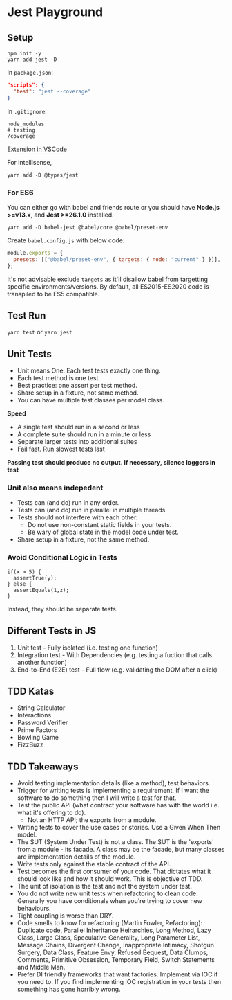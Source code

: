 # Jest Playground

## Setup

```
npm init -y
yarn add jest -D
```

In `package.json`:

```json
"scripts": {
  "test": "jest --coverage"
}
```

In `.gitignore`:

```
node_modules
# testing
/coverage
```

[Extension in VSCode](https://github.com/jest-community/vscode-jest)

For intellisense,

```
yarn add -D @types/jest
```

### For ES6

You can either go with babel and friends route or you should have **Node.js >=v13.x**, and **Jest >=26.1.0** installed.

```
yarn add -D babel-jest @babel/core @babel/preset-env
```

Create `babel.config.js` with below code:

```js
module.exports = {
  presets: [["@babel/preset-env", { targets: { node: "current" } }]],
};
```

It's not advisable exclude `targets` as it'll disallow babel from targetting specific environments/versions.
By default, all ES2015-ES2020 code is transpiled to be ES5 compatible.

## Test Run

`yarn test` or `yarn jest`

## Unit Tests

- Unit means One. Each test tests exactly one thing.
- Each test method is one test.
- Best practice: one assert per test method.
- Share setup in a fixture, not same method.
- You can have multiple test classes per model class.

**Speed**

- A single test should run in a second or less
- A complete suite should run in a minute or less
- Separate larger tests into additional suites
- Fail fast. Run slowest tests last

**Passing test should produce no output. If necessary, silence loggers in test**

### Unit also means indepedent

- Tests can (and do) run in any order.
- Tests can (and do) run in parallel in multiple threads.
- Tests should not interfere with each other.
  - Do not use non-constant static fields in your tests.
  - Be wary of global state in the model code under test.
- Share setup in a fixture, not the same method.

### Avoid Conditional Logic in Tests

```
if(x > 5) {
  assertTrue(y);
} else {
  assertEquals(1,z);
}
```

Instead, they should be separate tests.

## Different Tests in JS

1. Unit test - Fully isolated (i.e. testing one function)
2. Integration test - With Dependencies (e.g. testing a fuction that calls another function)
3. End-to-End (E2E) test - Full flow (e.g. validating the DOM after a click)

## TDD Katas

- String Calculator
- Interactions
- Password Verifier
- Prime Factors
- Bowling Game
- FizzBuzz

## TDD Takeaways

- Avoid testing implementation details (like a method), test behaviors.
- Trigger for writing tests is implementing a requirement. If I want the software to do something then I will write a test for that.
- Test the public API (what contract your software has with the world i.e. what it's offering to do).
  - Not an HTTP API; the exports from a module.
- Writing tests to cover the use cases or stories. Use a Given When Then model.
- The SUT (System Under Test) is not a class. The SUT is the 'exports' from a module - its facade. A class may be the facade, but many classes are implementation details of the module.
- Write tests only against the stable contract of the API.
- Test becomes the first consumer of your code. That dictates what it should look like and how it should work. This is objective of TDD.
- The unit of isolation is the test and not the system under test.
- You do not write new unit tests when refactoring to clean code. Generally you have conditionals when you're trying to cover new behaviours.
- Tight coupling is worse than DRY.
- Code smells to know for refactoring (Martin Fowler, Refactoring): Duplicate code, Parallel Inheritance Heirarchies, Long Method, Lazy Class, Large Class, Speculative Generality, Long Parameter List, Message Chains, Divergent Change, Inappropriate Intimacy, Shotgun Surgery, Data Class, Feature Envy, Refused Bequest, Data Clumps, Comments, Primitive Obsession, Temporary Field, Switch Statements and Middle Man.
- Prefer DI friendly frameworks that want factories. Implement via IOC if you need to. If you find implementing IOC registration in your tests then something has gone horribly wrong.

